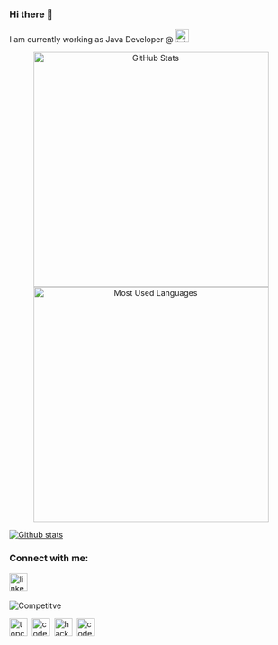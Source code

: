 ### Hi there 👋
I am currently working as Java Developer @
<img src='https://cdn.jsdelivr.net/npm/simple-icons@4.13.0/icons/tata.svg' alt='tata' height='24'>

<p align="center">
<img src='https://github-readme-stats.Deshwal36.vercel.app/api?username=Deshwal36&show_icons=true&hide=stars&count_private=true&card_width=418' alt='GitHub Stats' width='418'>
<img src='https://github-readme-stats.Deshwal36.vercel.app/api/top-langs/?username=Deshwal36&hide=swift,php&layout=compact&card_width=418' alt='Most Used Languages' width='418'>
</p>

[![Github stats](https://github-readme-stats.vercel.app/api?username=Deshwal36)](https://github.com/anuraghazra/github-readme-stats)

### Connect with me: 

[<img src='https://cdn.jsdelivr.net/npm/simple-icons@3.0.1/icons/linkedin.svg' alt='linkedin' height='32'>][1]&nbsp;

![Competitve](https://img.shields.io/amo/stars/coding?color=blue&label=Competitive&logo=coding&style=flat-square)

[<img src='https://cdn.jsdelivr.net/npm/simple-icons@4.13.0/icons/topcoder.svg' alt='topcoder' height='32'>][2]&nbsp;
[<img src='https://cdn.jsdelivr.net/npm/simple-icons@4.13.0/icons/codechef.svg' alt='codechef' height='32'>][3]&nbsp;
[<img src='https://cdn.jsdelivr.net/npm/simple-icons@4.13.0/icons/hackerrank.svg' alt='hackerrank' height='32'>][4]&nbsp;
[<img src='https://cdn.jsdelivr.net/npm/simple-icons@4.13.0/icons/codeforces.svg' alt='codeforces' height='32'>][5]

[1]: https://www.linkedin.com/in/shivam-deshwal-ba9a6bb6/
[2]: https://www.topcoder.com/members/Deshwal
[3]: https://www.codechef.com/users/deshwal
[4]: https://www.hackerrank.com/shivam_deshwal36?hr_r=1
[5]: https://codeforces.com/profile/Deshwal36




